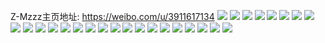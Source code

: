 Z-Mzzz主页地址: https://weibo.com/u/3911617134 
![](https://wx4.sinaimg.cn/mw2000/e9268a6egy1h9624wbhxij22801o0x6p.jpg) 
![](https://wx4.sinaimg.cn/mw2000/e9268a6egy1h96366qgi3j20md0gsq70.jpg) 
![](https://wx4.sinaimg.cn/mw2000/e9268a6egy1h8sww3bswmj22c0341b2c.jpg) 
![](https://wx4.sinaimg.cn/mw2000/e9268a6egy1h8swvf9r5tj21ji22c7wh.jpg) 
![](https://wx4.sinaimg.cn/mw2000/e9268a6egy1h8swydcob9j21wa2j2e81.jpg) 
![](https://wx4.sinaimg.cn/mw2000/e9268a6egy1h8j1155fplj21az1az1kx.jpg) 
![](https://wx4.sinaimg.cn/mw2000/e9268a6egy1h8j1163kclj22c02c01ky.jpg) 
![](https://wx4.sinaimg.cn/mw2000/e9268a6egy1h8j117461gj22c02c07wi.jpg) 
![](https://wx4.sinaimg.cn/mw2000/e9268a6egy1h8j117pw7ij20gv0gv79y.jpg) 
![](https://wx4.sinaimg.cn/mw2000/e9268a6egy1h8j1189m3nj20sg0sg4bz.jpg) 
![](https://wx4.sinaimg.cn/mw2000/e9268a6egy1h8j111t64sj20mc0mcn1r.jpg) 
![](https://wx4.sinaimg.cn/mw2000/e9268a6ely1h6u4ncvjzjj22c0340qd1.jpg) 
![](https://wx4.sinaimg.cn/mw2000/e9268a6ely1h6u4nf882mj22c0340qcu.jpg) 
![](https://wx4.sinaimg.cn/mw2000/e9268a6ely1h6u4ni2me7j22c0340wvs.jpg) 
![](https://wx4.sinaimg.cn/mw2000/e9268a6ely1h6u4nai3u3j22c03407wk.jpg) 
![](https://wx4.sinaimg.cn/mw2000/e9268a6ely1h6u4niiob6j20n00cj0td.jpg) 
![](https://wx4.sinaimg.cn/mw2000/e9268a6ely1h6u4njtzzsj21o01o0aec.jpg) 
![](https://wx4.sinaimg.cn/mw2000/e9268a6ely1h6u4nlfuk4j22c02c0tih.jpg) 
![](https://wx4.sinaimg.cn/mw2000/e9268a6ely1h6u4nnhlbqj22c02c0155.jpg) 
![](https://wx4.sinaimg.cn/mw2000/e9268a6ely1h6u4nr2juhj22c0340h97.jpg) 
![](https://wx4.sinaimg.cn/mw2000/e9268a6ely1h6u4ns3v25j20uu0uu49x.jpg) 
![](https://wx4.sinaimg.cn/mw2000/e9268a6ely1h6u4nuk1elj228w2zv1kz.jpg) 
![](https://wx4.sinaimg.cn/mw2000/e9268a6ely1h6u4nx8ho5j22c0340gxn.jpg) 
![](https://wx4.sinaimg.cn/mw2000/e9268a6ely1h6u4nzu1kpj23402c0u0y.jpg) 
![](https://wx4.sinaimg.cn/mw2000/e9268a6ely1h6u4o2m0sgj22c03407wj.jpg) 
![](https://wx4.sinaimg.cn/mw2000/e9268a6ely1h6u4o5xuo8j22c0340qv8.jpg) 
